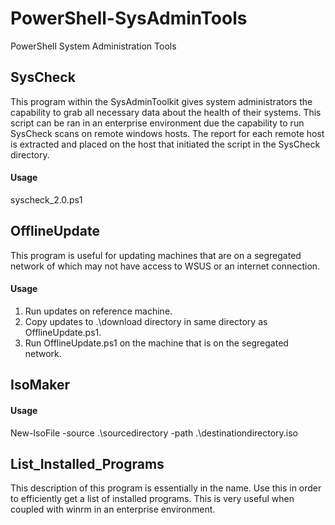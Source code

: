 # PowerShell-SysAdminTools
PowerShell System Administration Tools

## SysCheck
This program within the SysAdminToolkit gives system administrators the capability to grab all necessary data about the health of their systems. This script can be ran in an enterprise environment due the capability to run SysCheck scans on remote windows hosts. The report for each remote host is extracted and placed on the host that initiated the script in the SysCheck directory.

#### Usage
syscheck_2.0.ps1


## OfflineUpdate
This program is useful for updating machines that are on a segregated network of which may not have access to WSUS or an internet connection. 

####  Usage
1. Run updates on reference machine.
2. Copy updates to .\download directory in same directory as OfflineUpdate.ps1.
3. Run OfflineUpdate.ps1 on the machine that is on the segregated network.

## IsoMaker


####  Usage
New-IsoFile -source .\sourcedirectory -path .\destinationdirectory.iso

## List_Installed_Programs
This description of this program is essentially in the name. Use this in order to efficiently get a list of installed programs. This is very useful when coupled with winrm in an enterprise environment.
